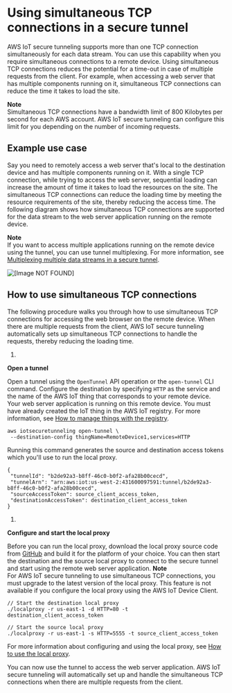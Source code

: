 # Using simultaneous TCP connections in a secure tunnel<a name="multiplexing-simultaenous-tcp"></a>

AWS IoT secure tunneling supports more than one TCP connection simultaneously for each data stream\. You can use this capability when you require simultaneous connections to a remote device\. Using simultaneous TCP connections reduces the potential for a time\-out in case of multiple requests from the client\. For example, when accessing a web server that has multiple components running on it, simultaneous TCP connections can reduce the time it takes to load the site\. 

**Note**  
Simultaneous TCP connections have a bandwidth limit of 800 Kilobytes per second for each AWS account\. AWS IoT secure tunneling can configure this limit for you depending on the number of incoming requests\.

## Example use case<a name="tcp-use-case"></a>

Say you need to remotely access a web server that's local to the destination device and has multiple components running on it\. With a single TCP connection, while trying to access the web server, sequential loading can increase the amount of time it takes to load the resources on the site\. The simultaneous TCP connections can reduce the loading time by meeting the resource requirements of the site, thereby reducing the access time\. The following diagram shows how simultaneous TCP connections are supported for the data stream to the web server application running on the remote device\.

**Note**  
If you want to access multiple applications running on the remote device using the tunnel, you can use tunnel multiplexing\. For more information, see [Multiplexing multiple data streams in a secure tunnel](multiplexing-multiple-streams.md)\.

![\[Image NOT FOUND\]](http://docs.aws.amazon.com/iot/latest/developerguide/images/tcp-tunneling.png)

## How to use simultaneous TCP connections<a name="multiple-tcp-tutorial"></a>

The following procedure walks you through how to use simultaneous TCP connections for accessing the web browser on the remote device\. When there are multiple requests from the client, AWS IoT secure tunneling automatically sets up simultaneous TCP connections to handle the requests, thereby reducing the loading time\.

1. 

**Open a tunnel**

   Open a tunnel using the `OpenTunnel` API operation or the `open-tunnel` CLI command\. Configure the destination by specifying `HTTP` as the service and the name of the AWS IoT thing that corresponds to your remote device\. Your web server application is running on this remote device\. You must have already created the IoT thing in the AWS IoT registry\. For more information, see [How to manage things with the registry](thing-registry.md)\.

   ```
   aws iotsecuretunneling open-tunnel \
   	--destination-config thingName=RemoteDevice1,services=HTTP
   ```

   Running this command generates the source and destination access tokens which you'll use to run the local proxy\.

   ```
   {
   	"tunnelId": "b2de92a3-b8ff-46c0-b0f2-afa28b00cecd",
   	"tunnelArn": "arn:aws:iot:us-west-2:431600097591:tunnel/b2de92a3-b8ff-46c0-b0f2-afa28b00cecd",
   	"sourceAccessToken": source_client_access_token,
   	"destinationAccessToken": destination_client_access_token
   }
   ```

1. 

**Configure and start the local proxy**

   Before you can run the local proxy, download the local proxy source code from [GitHub](https://github.com/aws-samples/aws-iot-securetunneling-localproxy) and build it for the platform of your choice\. You can then start the destination and the source local proxy to connect to the secure tunnel and start using the remote web server application\.
**Note**  
For AWS IoT secure tunneling to use simultaneous TCP connections, you must upgrade to the latest version of the local proxy\. This feature is not available if you configure the local proxy using the AWS IoT Device Client\.

   ```
   // Start the destination local proxy
   ./localproxy -r us-east-1 -d HTTP=80 -t destination_client_access_token
   
   // Start the source local proxy
   ./localproxy -r us-east-1 -s HTTP=5555 -t source_client_access_token
   ```

   For more information about configuring and using the local proxy, see [How to use the local proxy](how-use-local-proxy.md)\.

You can now use the tunnel to access the web server application\. AWS IoT secure tunneling will automatically set up and handle the simultaneous TCP connections when there are multiple requests from the client\.